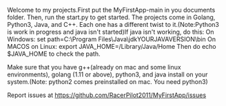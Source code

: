 Welcome to my projects.First put the MyFirstApp-main in you documents folder. Then, run the start.py to get started. The projects come in Golang, Python3, Java, and C++. Each one has a different twist to it.(Note:Python3 is work in progress and java isn't started)If java isn't working, do this:
On Windows:
set path=C:\Program Files\Java\jdkYOURJAVAVERSION\bin
On MACOS on Linux:
export JAVA_HOME=/Library/Java/Home
Then do echo $JAVA_HOME to check the path.

Make sure that you have g++(already on mac and some linux environments), golang (1.11 or above), python3, and java install on your system.(Note: python2 comes preinstalled on mac. You need python3)

Report issues at https://github.com/RacerPilot2011/MyFirstApp/issues
